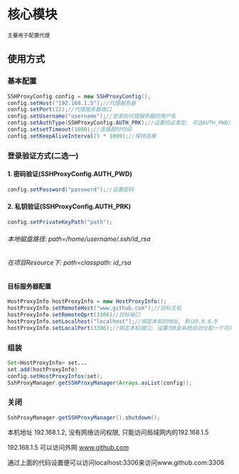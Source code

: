 # 核心模块
    主要用于配置代理

## 使用方式
### 基本配置
```java
SSHProxyConfig config = new SSHProxyConfig();
config.setHost("192.168.1.5");//代理服务器
config.setPort(22);//代理服务器端口
config.setUsername("username");//登录到代理服务器的用户名
config.setAuthType(SSHProxyConfig.AUTH_PRK);//设置验证类型, 可选AUTH_PWD(密码验证)/AUTH_PRK(私钥验证)
config.setsetTimeout(1000);//连接超时时间
config.setKeepAliveInterval(5 * 1000);//保持连接
```
### 登录验证方式(二选一)
#### 1. 密码验证(SSHProxyConfig.AUTH_PWD)
```java
config.setPassword("password");//设置密码
```
#### 2. 私钥验证(SSHProxyConfig.AUTH_PRK)
```java
config.setPrivateKeyPath("path");
```
###### 本地磁盘路径: _path=/home/username/.ssh/id_rsa_
###### 在项目Resource下: _path=classpath: id_rsa_

#### 目标服务器配置
```java
HostProxyInfo hostProxyInfo = new HostProxyInfo();
hostProxyInfo.setRemoteHost("www.github.com");//目标主机
hostProxyInfo.setRemoteOprt(3306)//目标端口
hostProxyInfo.setLocalhost("localhost");//绑定本机的地址, 默认0.0.0.0
hostProxyInfo.setLocalPort(3306);//绑定本机端口; 设置为0是系统自动分配一个可用的端口
```

### 组装
```java
Set<HostProxyInfo> set...
set.add(hostProxyInfo)
config.setHostProxyInfos(set);
SshProxyManager.getSSHProxyManager(Arrays.asList(config));
```

### 关闭
```java
SshProxyManager.getSSHProxyManager().shutdown();
```
本机地址 192.168.1.2, 没有网络访问权限, 只能访问局域网内的192.168.1.5

192.168.1.5 可以访问外网 www.github.com

通过上面的代码设置便可以访问localhost:3306来访问www.github.com:3306





